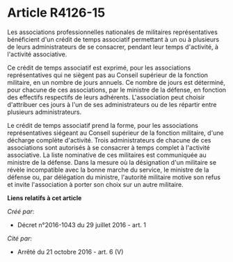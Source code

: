 # Article R4126-15

Les associations professionnelles nationales de militaires représentatives bénéficient d'un crédit de temps associatif
permettant à un ou à plusieurs de leurs administrateurs de se consacrer, pendant leur temps d'activité, à l'activité
associative. 

Ce crédit de temps associatif est exprimé, pour les associations représentatives qui ne siègent pas au Conseil supérieur de
la fonction militaire, en un nombre de jours annuels. Ce nombre de jours est déterminé, pour chacune de ces associations, par
le ministre de la défense, en fonction des effectifs respectifs de leurs adhérents. L'association peut choisir d'attribuer
ces jours à l'un de ses administrateurs ou de les répartir entre plusieurs administrateurs. 

Le crédit de temps associatif prend la forme, pour les associations représentatives siégeant au Conseil supérieur de la
fonction militaire, d'une décharge complète d'activité. Trois administrateurs de chacune de ces associations sont autorisés à
se consacrer à temps complet à l'activité associative. La liste nominative de ces militaires est communiquée au ministre de
la défense. Dans la mesure où la désignation d'un militaire se révèle incompatible avec la bonne marche du service, le
ministre de la défense ou, par délégation du ministre, l'autorité militaire motive son refus et invite l'association à porter
son choix sur un autre militaire.

**Liens relatifs à cet article**

_Créé par_:

  - Décret n°2016-1043 du 29 juillet 2016 - art. 1

_Cité par_:

  - Arrêté du 21 octobre 2016 - art. 6 (V)
